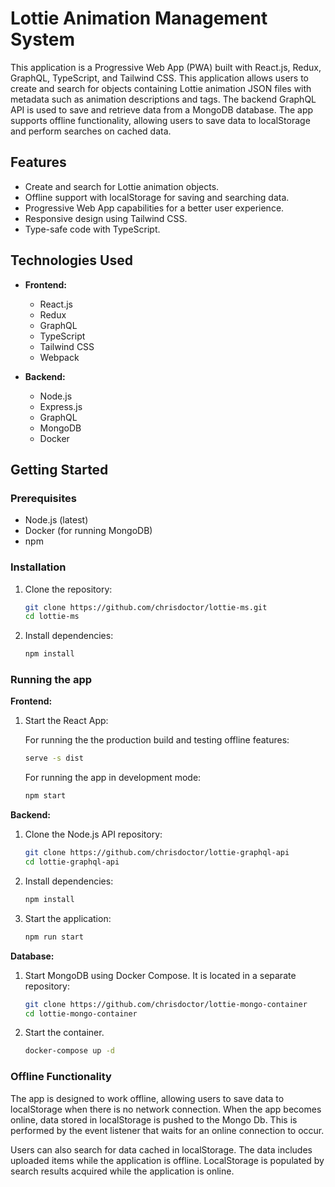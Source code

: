 # Lottie Animation Management System

This application is a Progressive Web App (PWA) built with React.js, Redux, GraphQL, TypeScript, and Tailwind CSS. This application allows users to create and search for objects containing Lottie animation JSON files with metadata such as animation descriptions and tags. The backend GraphQL API is used to save and retrieve data from a MongoDB database. The app supports offline functionality, allowing users to save data to localStorage and perform searches on cached data.

## Features

- Create and search for Lottie animation objects.
- Offline support with localStorage for saving and searching data.
- Progressive Web App capabilities for a better user experience.
- Responsive design using Tailwind CSS.
- Type-safe code with TypeScript.

## Technologies Used

- **Frontend:**

  - React.js
  - Redux
  - GraphQL
  - TypeScript
  - Tailwind CSS
  - Webpack

- **Backend:**
  - Node.js
  - Express.js
  - GraphQL
  - MongoDB
  - Docker

## Getting Started

### Prerequisites

- Node.js (latest)
- Docker (for running MongoDB)
- npm

### Installation

1. Clone the repository:

   ```bash
   git clone https://github.com/chrisdoctor/lottie-ms.git
   cd lottie-ms
   ```

2. Install dependencies:

   ```bash
   npm install
   ```

### Running the app

**Frontend:**

1. Start the React App:

   For running the the production build and testing offline features:

   ```bash
   serve -s dist
   ```

   For running the app in development mode:

   ```bash
   npm start
   ```

**Backend:**

1. Clone the Node.js API repository:

   ```bash
   git clone https://github.com/chrisdoctor/lottie-graphql-api
   cd lottie-graphql-api
   ```

2. Install dependencies:

   ```bash
   npm install
   ```

3. Start the application:

   ```bash
   npm run start
   ```

**Database:**

1. Start MongoDB using Docker Compose. It is located in a separate repository:

   ```bash
   git clone https://github.com/chrisdoctor/lottie-mongo-container
   cd lottie-mongo-container
   ```

2. Start the container.

   ```bash
   docker-compose up -d
   ```

### Offline Functionality

The app is designed to work offline, allowing users to save data to localStorage when there is no network connection. When the app becomes online, data stored in localStorage is pushed to the Mongo Db. This is performed by the event listener that waits for an online connection to occur.

Users can also search for data cached in localStorage. The data includes uploaded items while the application is offline. LocalStorage is populated by search results acquired while the application is online.
